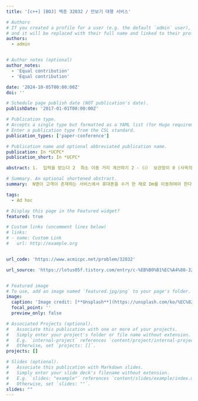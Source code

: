 ```yaml
---
title: '[c++] [BOJ] 백준 32032 / 만보기 대행 서비스'

# Authors
# If you created a profile for a user (e.g. the default `admin` user), write the username (folder name) here
# and it will be replaced with their full name and linked to their profile.
authors:
  - admin


# Author notes (optional)
author_notes:
  - 'Equal contribution'
  - 'Equal contribution'

date: '2024-10-05T00:00:00Z'
doi: ''

# Schedule page publish date (NOT publication's date).
publishDate: '2017-01-01T00:00:00Z'

# Publication type.
# Accepts a single type but formatted as a YAML list (for Hugo requirements).
# Enter a publication type from the CSL standard.
publication_types: ['paper-conference']

# Publication name and optional abbreviated publication name.
publication: In *UCPC*
publication_short: In *UCPC*

abstract: 1.  입력을 받는다 2  최소 이동 거리 계산하기 2 - (ⅰ)  보관함이 0 (사옥의 위치) 를 기준으로 한쪽 방향 ( 양수 혹은 음수) 에만 존재하는 경우 2 - (ⅱ) 보관함이 사옥 기준 양쪽에 존재하는 경우 ( 양수, 음수 둘다 존재 ) 2 - (ⅱ)  - ①  case1 - 모든 위치를 왕복한 후 최소이동거리를 두번 더하는 경우 2 - (ⅱ)  - ②  case2 - 가장 왼쪽 위치를 두번 왕복하고 오른쪽을 왕복하며 최소이동거리를 걷는 경우 2 - (ⅱ)  - ③  case3 - 가장 오른쪽 위치를 두번 왕복하고 왼쪽을 왕복하며 최소이동거리를 걷는 경우 2 - (ⅱ)  -  ④  case4 - 1 - 가장 먼 두 지점 사이의 거리가 최소 이동거리보다 큰 경우 > > 가장 먼곳까지 두번 왕복  2 - (ⅱ)  - ⑤  case4 - 2 - 가장 먼 두 지점 사이의 거리가 최소 이동거리보다 작은 경우 >> 가장 먼곳까지 두번 왕복 + 최소 이동거리 한번 이동 3 . 2번 과정에서 구한 이동 거리 중 최소값을 출력

# Summary. An optional shortened abstract.
summary:  N명이 고객이 존재하는 서비스에서 휴대폰을 수거 한 채로 Dm를 이동하여야 한다. 휴대폰이 들어있는 각 보관함의 위치는 입력의 두번째 줄의 음수과 양수로 들어오며 사옥의 위치는 0이다. 

tags:
  - Ad hoc

# Display this page in the Featured widget?
featured: true

# Custom links (uncomment lines below)
# links:
# - name: Custom Link
#   url: http://example.org


url_code: 'https://www.acmicpc.net/problem/32032'

url_source: 'https://lotus05f.tistory.com/entry/c-%EB%B0%B1%EC%A4%80-32032-%EB%A7%8C%EB%B3%B4%EA%B8%B0-%EB%8C%80%ED%96%89-%EC%84%9C%EB%B9%84%EC%8A%A4'


# Featured image
# To use, add an image named `featured.jpg/png` to your page's folder.
image:
  caption: 'Image credit: [**Unsplash**](https://unsplash.com/ko/%EC%82%AC%EC%A7%84/%EB%82%AE%EC%97%90-%EB%8F%84%EB%A1%9C-%ED%91%9C%EC%A7%80%ED%8C%90-%EA%B7%BC%EC%B2%98%EC%97%90-%EC%84%9C-%EC%9E%88%EB%8A%94-%EA%B2%80%EC%9D%80%EC%83%89-%EC%83%81%EC%9D%98%EB%A5%BC-%EC%9E%85%EC%9D%80-%EB%82%A8%EC%9E%90-h1itWfWeQM4)'
  focal_point: ''
  preview_only: false

# Associated Projects (optional).
#   Associate this publication with one or more of your projects.
#   Simply enter your project's folder or file name without extension.
#   E.g. `internal-project` references `content/project/internal-project/index.md`.
#   Otherwise, set `projects: []`.
projects: []

# Slides (optional).
#   Associate this publication with Markdown slides.
#   Simply enter your slide deck's filename without extension.
#   E.g. `slides: "example"` references `content/slides/example/index.md`.
#   Otherwise, set `slides: ""`.
slides: ""
---
```





